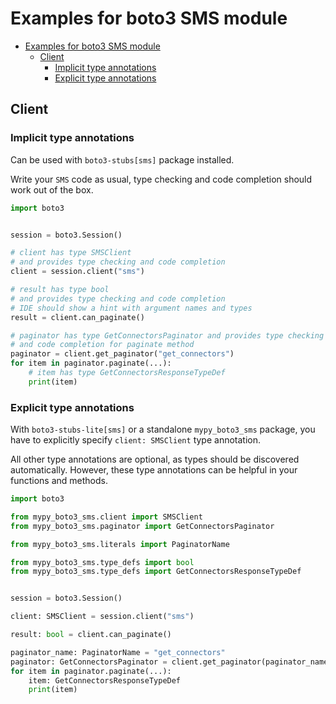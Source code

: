 <a id="examples-for-boto3-sms-module"></a>

# Examples for boto3 SMS module

- [Examples for boto3 SMS module](#examples-for-boto3-sms-module)
  - [Client](#client)
    - [Implicit type annotations](#implicit-type-annotations)
    - [Explicit type annotations](#explicit-type-annotations)

<a id="client"></a>

## Client

<a id="implicit-type-annotations"></a>

### Implicit type annotations

Can be used with `boto3-stubs[sms]` package installed.

Write your `SMS` code as usual, type checking and code completion should work
out of the box.

```python
import boto3


session = boto3.Session()

# client has type SMSClient
# and provides type checking and code completion
client = session.client("sms")

# result has type bool
# and provides type checking and code completion
# IDE should show a hint with argument names and types
result = client.can_paginate()

# paginator has type GetConnectorsPaginator and provides type checking
# and code completion for paginate method
paginator = client.get_paginator("get_connectors")
for item in paginator.paginate(...):
    # item has type GetConnectorsResponseTypeDef
    print(item)
```

<a id="explicit-type-annotations"></a>

### Explicit type annotations

With `boto3-stubs-lite[sms]` or a standalone `mypy_boto3_sms` package, you have
to explicitly specify `client: SMSClient` type annotation.

All other type annotations are optional, as types should be discovered
automatically. However, these type annotations can be helpful in your functions
and methods.

```python
import boto3

from mypy_boto3_sms.client import SMSClient
from mypy_boto3_sms.paginator import GetConnectorsPaginator

from mypy_boto3_sms.literals import PaginatorName

from mypy_boto3_sms.type_defs import bool
from mypy_boto3_sms.type_defs import GetConnectorsResponseTypeDef


session = boto3.Session()

client: SMSClient = session.client("sms")

result: bool = client.can_paginate()

paginator_name: PaginatorName = "get_connectors"
paginator: GetConnectorsPaginator = client.get_paginator(paginator_name)
for item in paginator.paginate(...):
    item: GetConnectorsResponseTypeDef
    print(item)
```
